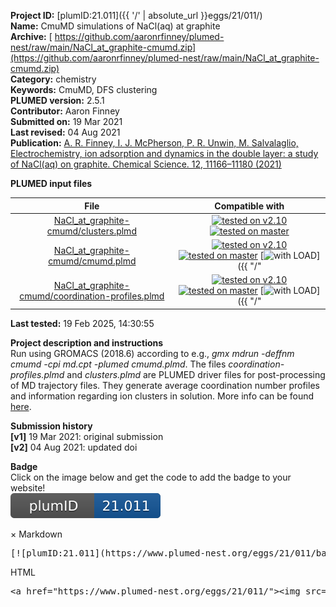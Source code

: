 **Project ID:** [plumID:21.011]({{ '/' | absolute_url }}eggs/21/011/)  
**Name:**  CmuMD simulations of NaCl(aq) at graphite  
**Archive:** [ https://github.com/aaronrfinney/plumed-nest/raw/main/NaCl_at_graphite-cmumd.zip](https://github.com/aaronrfinney/plumed-nest/raw/main/NaCl_at_graphite-cmumd.zip)  
**Category:**  chemistry  
**Keywords:**  CmuMD, DFS clustering  
**PLUMED version:**  2.5.1  
**Contributor:**  Aaron Finney  
**Submitted on:** 19 Mar 2021  
**Last revised:** 04 Aug 2021  
**Publication:** [A. R. Finney, I. J. McPherson, P. R. Unwin, M. Salvalaglio, Electrochemistry, ion adsorption and dynamics in the double layer: a study of NaCl(aq) on graphite. Chemical Science. 12, 11166–11180 (2021)](http://dx.doi.org/10.1039/D1SC02289J)  
  
**PLUMED input files**  
  
| File     | Compatible with |  
|:--------:|:--------:|  
| [NaCl_at_graphite-cmumd/clusters.plmd](./data/NaCl_at_graphite-cmumd/clusters.plmd.md) |  [![tested on v2.10](https://img.shields.io/badge/v2.10-passing-green.svg)](data/NaCl_at_graphite-cmumd/clusters.plmd.plumed.stderr) [![tested on master](https://img.shields.io/badge/master-failed-red.svg)](data/NaCl_at_graphite-cmumd/clusters.plmd.plumed_master.stderr) |  
| [NaCl_at_graphite-cmumd/cmumd.plmd](./data/NaCl_at_graphite-cmumd/cmumd.plmd.md) |  [![tested on v2.10](https://img.shields.io/badge/v2.10-failed-red.svg)](data/NaCl_at_graphite-cmumd/cmumd.plmd.plumed.stderr) [![tested on master](https://img.shields.io/badge/master-failed-red.svg)](data/NaCl_at_graphite-cmumd/cmumd.plmd.plumed_master.stderr) [![with LOAD](https://img.shields.io/badge/with-LOAD-yellow.svg)]({{ "/" | absolute_url }}badges) |  
| [NaCl_at_graphite-cmumd/coordination-profiles.plmd](./data/NaCl_at_graphite-cmumd/coordination-profiles.plmd.md) |  [![tested on v2.10](https://img.shields.io/badge/v2.10-passing-green.svg)](data/NaCl_at_graphite-cmumd/coordination-profiles.plmd.plumed.stderr) [![tested on master](https://img.shields.io/badge/master-failed-red.svg)](data/NaCl_at_graphite-cmumd/coordination-profiles.plmd.plumed_master.stderr) [![with LOAD](https://img.shields.io/badge/with-LOAD-yellow.svg)]({{ "/" | absolute_url }}badges) |  
  
**Last tested:**  19 Feb 2025, 14:30:55
  
**Project description and instructions**  
Run using GROMACS (2018.6) according to e.g., *gmx mdrun -deffnm cmumd -cpi md.cpt -plumed cmumd.plmd*. The files *coordination-profiles.plmd* and *clusters.plmd* are PLUMED driver files for post-processing of MD trajectory files. They generate average coordination number profiles and information regarding ion clusters in solution. More info can be found [here](https://github.com/mme-ucl/CmuMD).

  
**Submission history**  
**[v1]** 19 Mar 2021: original submission  
**[v2]** 04 Aug 2021: updated doi  
  
**Badge**  
Click on the image below and get the code to add the badge to your website!  
<img src="./badge.svg" alt="plumeDnest:21.011" id="myBtn" class="badge">
<div id="myModal" class="modal">
  <div class="modal-content">
    <span class="close">&times;</span>
    Markdown<pre>[![plumID:21.011](https://www.plumed-nest.org/eggs/21/011/badge.svg)](https://www.plumed-nest.org/eggs/21/011/)</pre>
    HTML<pre>&lt;a href="https://www.plumed-nest.org/eggs/21/011/"&gt;&lt;img src="https://www.plumed-nest.org/eggs/21/011/badge.svg" alt="plumID:21.011"&gt;&lt;/a&gt;</pre>
  </div>
</div>
